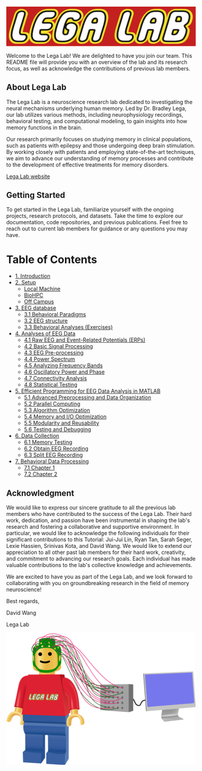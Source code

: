 
![Logo](src/logo/lega_lab_logo.png)

Welcome to the Lega Lab! We are delighted to have you join our team. This README file will provide you with an overview of the lab and its research focus, as well as acknowledge the contributions of previous lab members.

## About Lega Lab

The Lega Lab is a neuroscience research lab dedicated to investigating the neural mechanisms underlying human memory. Led by Dr. Bradley Lega, our lab utilizes various methods, including neurophysiology recordings, behavioral testing, and computational modeling, to gain insights into how memory functions in the brain.

Our research primarily focuses on studying memory in clinical populations, such as patients with epilepsy and those undergoing deep brain stimulation. By working closely with patients and employing state-of-the-art techniques, we aim to advance our understanding of memory processes and contribute to the development of effective treatments for memory disorders.

[Lega Lab website](https://labs.utsouthwestern.edu/texas-computational-memory-lab)

## Getting Started

To get started in the Lega Lab, familiarize yourself with the ongoing projects, research protocols, and datasets. Take the time to explore our documentation, code repositories, and previous publications. Feel free to reach out to current lab members for guidance or any questions you may have.

# Table of Contents

- [1. Introduction](/Instructions/1_Instrucitons.md)
- [2. Setup](/Instructions/2_Setups.md)
  - [Local Machine](/Instructions/2_Setups.md)
  - [BioHPC](/Instructions/2_Setups.md)
  - [Off Campus](/Instructions/2_Setups.md)
- [3. EEG database](/Instructions/3_EEGDatabase.md#3-eeg_database)
  - [3.1 Behavioral Paradigms](/Instructions/3_EEGDatabase.md#31-behavioral-tasks)
  - [3.2 EEG structure](/Instructions/3_EEGDatabase.md#32-eeg-structure)
  - [3.3 Behavioral Analyses (Exercises)](/Instructions/3_EEGDatabase.md#33-behavioral-analyses-exercises)
- [4. Analyses of EEG Data](/Instructions/4_EEGAnalyses.md#4-analyses-of-eeg-data)
  - [4.1 Raw EEG and Event-Related Potentials (ERPs)](/Instructions/4_EEGAnalyses.md#41-raw-eeg-and-event-related-potentials-erps)
  - [4.2 Basic Signal Processing](/Instructions/4_EEGAnalyses.md#42-basic-signal-processing)
  - [4.3 EEG Pre-processing](/Instructions/4_EEGAnalyses.md#43-eeg-pre-processing)
  - [4.4 Power Spectrum](/Instructions/4_EEGAnalyses.md#44-power-spectrum)
  - [4.5 Analyzing Frequency Bands](/Instructions/4_EEGAnalyses.md#45-analyzing-frequency-bands)
  - [4.6 Oscillatory Power and Phase](/Instructions/4_EEGAnalyses.md#46-oscillatory-power-and-phase)
  - [4.7 Connectivity Analysis](/Instructions/4_EEGAnalyses.md#47-connectivity-analysis)
  - [4.8 Statistical Testing](/Instructions/4_EEGAnalyses.md#48-statistical-testing)
- [5. Efficient Programming for EEG Data Analysis in MATLAB](/Instructions/5_EfficientCoding.md#6-Efficient-Programming-for-EEG-Data-Analysis-in-MATLAB)
  - [5.1 Advanced Preprocessing and Data Organization](/Instructions/5_EfficientCoding.md#61-advanced-preprocessing-and-data-organization)
  - [5.2 Parallel Computing](/Instructions/5_EfficientCoding.md#62-parallel-computing)
  - [5.3 Algorithm Optimization](/Instructions/5_EfficientCoding.md#63-algorithm-optimization)
  - [5.4 Memory and I/O Optimization](/Instructions/5_EfficientCoding.md#64-memory-and-io-optimization)
  - [5.5 Modularity and Reusability](/Instructions/5_EfficientCoding.md#65-modularity-and-reusability)
  - [5.6 Testing and Debugging](/Instructions/5_EfficientCoding.md#66-testing-and-debugging)
- [6. Data Collection](/Instructions/5_EEGCollections.md)
  - [6.1 Memory Testing](/Instructions/5_EEGCollections.md)
  - [6.2 Obtain EEG Recording](/Instructions/5_EEGCollections.md)
  - [6.3 Split EEG Recording](/Instructions/5_EEGCollections.md)
- [7. Behavioral Data Processing](/Instructions/5_EEGProcessing.md)
  - [7.1 Chapter 1](/Instructions/5_EEGProcessing.md)
  - [7.2 Chapter 2](/Instructions/5_EEGProcessing.md)


## Acknowledgment

We would like to express our sincere gratitude to all the previous lab members who have contributed to the success of the Lega Lab. Their hard work, dedication, and passion have been instrumental in shaping the lab's research and fostering a collaborative and supportive environment. In particular, we would like to acknowledge the following individuals for their significant contributions to this Tutorial: Jui-Jui Lin, Ryan Tan, Sarah Seger, Lexie Hassien, Srinivas Kota, and David Wang. We would like to extend our appreciation to all other past lab members for their hard work, creativity, and commitment to advancing our research goals. Each individual has made valuable contributions to the lab's collective knowledge and achievements.

We are excited to have you as part of the Lega Lab, and we look forward to collaborating with you on groundbreaking research in the field of memory neuroscience!

Best regards,

David Wang

Lega Lab

![Logoman](src/logo/lega_lab_man.png)

